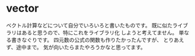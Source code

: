 # vector
ベクトル計算などについて自分でいろいろと書いたものです。
既に似たライブラリはあると思うので、特にこれをライブラリ化
しようと考えてません。
単なる書きなぐりです。
四元数の公式の関数も作りたかったんですが、
とりあえず、途中まで。
気が向いたらまたやろうかなと思ってます。
